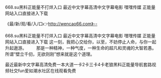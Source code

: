 668.su黑料正能量不打烊入口
最近中文字幕高清中文字幕电影
嘿嘿传媒
正能量网站入口直接进入下载


《最/新/观/看/入/口👉http://wencao66.com》--

668.su黑料正能量不打烊入口
最近中文字幕高清中文字幕电影
嘿嘿传媒
正能量网站入口直接进入下载
这一刻，我把心交给你，以至，不妨停止人命，与你一起升起遨游。
　　那是一种精神，一种气度，一种生命的超凡和灵魂的大智若愚。所谓“壁立千仞，无欲则刚”想来就是这个道理。





最近最新中文字幕高清免费一本大道一卡2卡三卡4卡老狼黑料正能量导航套路视频社交fun爱如潮水社区在线观看免费
